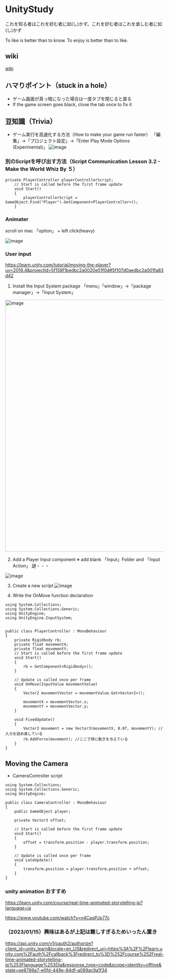 # UnityStudy

これを知る者はこれを好む者に如(し)かず。これを好む者はこれを楽しむ者に如(し)かず

To like is better than to know. To enjoy is better than to like.

## wiki

[wiki](https://github.com/tegosAdmin/UnityStudy/wiki)

## ハマりポイント（stuck in a hole）

* ゲーム画面が真っ暗になった場合は一度タブを閉じると直る
* If the game screen goes black, close the tab once to fix it

## 豆知識（Trivia）

* ゲーム実行を高速化する方法（How to make your game run faster）
「編集」->「プロジェクト設定」->「Enter Play Mode Options (Experimental)」
![image](https://user-images.githubusercontent.com/92899345/209627673-76e81e48-6d3d-43b1-bd36-f65c5d376bc1.png)


### 別のScriptを呼び出す方法（Script Communication Lesson 3.2 - Make the World Whiz By ５）

``` 
private PlayerController playerControllerScript;
    // Start is called before the first frame update
    void Start()
    {
        playerControllerScript = GameObject.Find("Player").GetComponent<PlayerController>();
    }
```

### Animater 
scroll on mac 「option」 + left click(heavy)

![image](https://user-images.githubusercontent.com/92899345/208812774-a4bb8d6d-62cc-4248-94a7-2723f12da6d1.png)

### User input 
https://learn.unity.com/tutorial/moving-the-player?uv=2019.4&projectId=5f158f1bedbc2a0020e51f0d#5f107d0aedbc2a001fa83d42

1. Install the Input System package
「menu」「window」->「package manager」->「Input System」
<img width="798" alt="image" src="https://user-images.githubusercontent.com/92899345/212228903-64f202b9-5351-49f2-a09d-53c0d6128d45.png">

2. Add a Player Input component
※ add blank 「Input」Folder and 「Input Action」 謎・・・

![image](https://user-images.githubusercontent.com/92899345/212229408-97a578d1-6676-45f1-abe8-98170a55b202.png)

3. Create a new script
![image](https://user-images.githubusercontent.com/92899345/212229111-f64d0f28-5f3d-450e-b446-be95285cd9f9.png)

4. Write the OnMove function declaration


```
using System.Collections;
using System.Collections.Generic;
using UnityEngine;
using UnityEngine.InputSystem;


public class PlayerController : MonoBehaviour
{
    private Rigidbody rb;
    private float movementX;
    private float movementY;
    // Start is called before the first frame update
    void Start()
    {
        rb = GetComponent<Rigidbody>();
    }

    // Update is called once per frame
    void OnMove(InputValue movementValue)
    {
        Vector2 movementVector = movementValue.Get<Vector2>();

        movementX = movementVector.x;
        movementY = movementVector.y;
    }

    void FixedUpdate()
    {
        Vector3 movement = new Vector3(movementX, 0.0f, movementY); //入力を詰め直している
        rb.AddForce(movement); //ここで球に動きを与えている
    }
}
```

## Moving the Camera

* CameraController script
```
using System.Collections;
using System.Collections.Generic;
using UnityEngine;

public class CameraController : MonoBehaviour
{
    public GameObject player;

    private Vector3 offset;

    // Start is called before the first frame update
    void Start()
    {
        offset = transform.position - player.transform.position;
    }

    // Update is called once per frame
    void LateUpdate()
    {
        transform.position = player.transform.position + offset;
    }
}
```


### unity animation おすすめ
https://learn.unity.com/course/real-time-animated-storytelling-jp?language=ja

https://www.youtube.com/watch?v=n4CaqPJp77c

### （2023/01/15）興味はあるが上記は難しすぎるためいったん置き

https://api.unity.com/v1/oauth2/authorize?client_id=unity_learn&locale=en_US&redirect_uri=https%3A%2F%2Flearn.unity.com%2Fauth%2Fcallback%3Fredirect_to%3D%252Fcourse%252Freal-time-animated-storytelling-jp%253Flanguage%253Dja&response_type=code&scope=identity+offline&state=ee8786a7-e0fd-448e-84df-a089ac9a1f34

